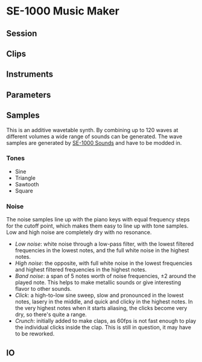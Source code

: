 # SE-1000 Music Maker

## Session

## Clips

## Instruments

## Parameters

## Samples

This is an additive wavetable synth. By combining up to 120 waves at different volumes a wide range of sounds can be generated. The wave samples are generated by [SE-1000 Sounds](https://github.com/shamsi-gamer/SE-1000-Sounds) and have to be modded in.

### Tones

* Sine
* Triangle
* Sawtooth
* Square

### Noise

The noise samples line up with the piano keys with equal frequency steps for the cutoff point, which makes them easy to line up with tone samples. Low and high noise are completely dry with no resonance.

* _Low noise_: white noise through a low-pass filter, with the lowest filtered frequencies in the lowest notes, and the full white noise in the highest notes.
* _High noise_: the opposite, with full white noise in the lowest frequencies and highest filtered frequencies in the highest notes.
* _Band noise_: a span of 5 notes worth of noise frequencies, ±2 around the played note. This helps to make metallic sounds or give interesting flavor to other sounds.
* _Click_: a high-to-low sine sweep, slow and pronounced in the lowest notes, lasery in the middle, and quick and clicky in the highest notes. In the very highest notes when it starts aliasing, the clicks become very dry, so there's quite a range.
* _Crunch_: initially added to make claps, as 60fps is not fast enough to play the individual clicks inside the clap. This is still in question, it may have to be reworked.

## IO
